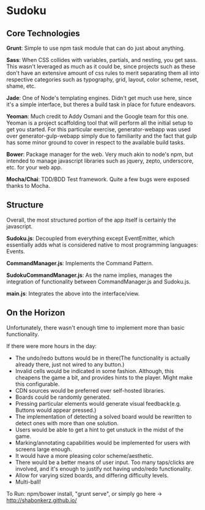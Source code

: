 Sudoku
======


Core Technologies
---

**Grunt**: Simple to use npm task module that can do just about anything.

**Sass**: When CSS collides with variables, partials, and nesting, you get sass. This wasn't leveraged as much as it could be, since 
projects such as these don't have an extensive amount of css rules to merit separating them all into respective categories such as
typography, grid, layout, color scheme, reset, shame, etc. 

**Jade**: One of Node's templating engines. Didn't get much use here, since it's a simple interface, but theres a build task in place for future endeavors.

**Yeoman**: Much credit to Addy Osmani and the Google team for this one. Yeoman is a project scaffolding tool that will perform all the initial
setup to get you started. For this particular exercise, generator-webapp was used over generator-gulp-webapp simply due to familiarity and 
the fact that gulp has some minor ground to cover in respect to the available build tasks.

**Bower**: Package manager for the web. Very much akin to node's npm, but intended to manage javascript libraries such as jquery, zepto, underscore, etc. for
your web app.

**Mocha/Chai**: TDD/BDD Test framework. Quite a few bugs were exposed thanks to Mocha. 

Structure
---

Overall, the most structured portion of the app itself is certainly the javascript. 

**Sudoku.js**:  Decoupled from everything except EventEmitter, which essentially adds what is considered native to most programming languages: Events. 

**CommandManager.js**: Implements the Command Pattern.

**SudokuCommandManager.js**:  As the name implies, manages the integration of functionality between CommandManager.js and Sudoku.js. 

**main.js**: Integrates the above into the interface/view.


On the Horizon
---

Unfortunately, there wasn't enough time to implement more than basic functionality. 

If there were more hours in the day:
- The undo/redo buttons would be in there(The functionality is actually already there, just not wired to any button.)
- Invalid cells would be indicated in some fashion. Although, this cheapens the game a bit, and provides hints to the player. Might make this configurable.
- CDN sources would be preferred over self-hosted libraries.
- Boards could be randomly generated.
- Pressing particular elements would generate visual feedback(e.g. Buttons would appear pressed.)
- The implementation of detecting a solved board would be rewritten to detect ones with more than one solution.
- Users would be able to get a hint to get unstuck in the midst of the game.
- Marking/annotating capabilities would be implemented for users with screens large enough.
- It would have a more pleasing color scheme/aesthetic.
- There would be a better means of user input. Too many taps/clicks are involved, and it's enough to justify not having undo/redo functionality.
- Allow for varying sized boards, and differing difficulty levels.
- Multi-ball!



To Run: npm/bower install, "grunt serve", or simply go here -> http://shabonkerz.github.io/ 
